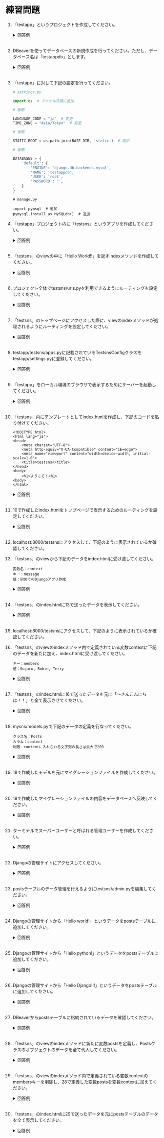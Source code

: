 # 練習問題

1. 「testapp」というプロジェクトを作成してください。

	<details><summary>回答例</summary><div>
		
	```
	python3 -m django startproject testapp
	```
		
	</div></details>
	

	<br>


2. DBeaverを使ってデータベースの新規作成を行ってください。ただし、データベース名は「testappdb」とします。

	<details><summary>回答例</summary><div>
    	
	<img src="https://user-images.githubusercontent.com/75789463/172562320-1226b5be-fd56-494a-8e3e-e5e145062534.gif" alt="testappdbの作成">
	
	</div></details>
	
	<br>

3. 「testapp」に対して下記の設定を行ってください。
    
    ```python
    # settings.py

    import os  # ファイル先頭に追加

    # 省略

    LANGUAGE_CODE = "ja"  # 変更
    TIME_ZONE = "Asia/Tokyo"  # 変更

    # 省略

    STATIC_ROOT = os.path.join(BASE_DIR, 'static')  # 追加

    # 省略

    DATABASES = {
        'default': {
            'ENGINE': 'django.db.backends.mysql',
            'NAME': 'testappdb',
            'USER': 'root',
            'PASSWORD': '',
        }
    }
    ```

    ```python:
    # manage.py

    import pymsql  # 追加
    pymysql.install_as_MySQLdb()  # 追加
    ```

4. 「testapp」プロジェクト内に「testsns」というアプリを作成してください。

	<details><summary>回答例</summary><div>

    ```
    python3 manage.py startapp testsns
    ```

	</div></details>
	
	<br>

5. 「testsns」のviewの中に「Hello World!!」を返すindexメソッドを作成してください。

	<details><summary>回答例</summary><div>

    ```python:
    # testsns/views.py

    from django.shortcuts import render
    from django.http import HttpResponse

    def index(request):
        return HttpResponse("Hello World!!")
    ```

	</div></details>
	
	<br>

6. プロジェクト全体でtestsns/urls.pyを利用できるようにルーティングを設定してください。

	<details><summary>回答例</summary><div>

    ```python:
    # testapp/urls.py

    from django.contrib import admin
    from django.urls import path, include

    urlpatterns = [
        path("testsns/", include("testsns.urls")),
        path("admin/", admin.site.urls),
    ]
    ```

	</div></details>
	
	<br>

7. 「testsns」のトップページにアクセスした際に、viewのindexメソッドが処理されるようにルーティングを設定してください。

	<details><summary>回答例</summary><div>

    ```python:
    # testsns/urls.py

    from django.urls import path
    from . import views

    urlpatterns = [
        path("", views.index, name="index"),
    ]
    ```

	</div></details>
	
	<br>

8. testapp/testsns/apps.pyに記載されているTestsnsConfigクラスをtestapp/settings.pyに登録してください。

	<details><summary>回答例</summary><div>

    ```python:
    # 省略

    INSTALLED_APPS = [
        "testsns.apps.TestsnsConfig",  # 追加
        "django.contrib.admin",
        "django.contrib.auth",
        "django.contrib.contenttypes",
        "django.contrib.sessions",
        "django.contrib.messages",
        "django.contrib.staticfiles",
    ]
    ```

	</div></details>
	
	<br>

9. 「testapp」をローカル環境のブラウザで表示するためにサーバーを起動してください。

	<details><summary>回答例</summary><div>
		
	```
	python3 manage.py runserver
	```
		
	</div></details>
	
	<br>

10. 「testsns」内にテンプレートとしてindex.htmlを作成し、下記のコードを貼り付けてください。

    ```html:
    <!DOCTYPE html>
    <html lang="ja">
    <head>
        <meta charset="UTF-8">
        <meta http-equiv="X-UA-Compatible" content="IE=edge">
        <meta name="viewport" content="width=device-width, initial-scale=1.0">
        <title>testsns</title>
    </head>
    <body>
        <h1>ようこそ！<h1>
    <body>
    </html>
    ```

	<details><summary>回答例</summary><div>
		
	```html:
	<!-- testapp/testsns/templates/testsns/index.html -->

    <!DOCTYPE html>
    <html lang="ja">
    <head>
        <meta charset="UTF-8">
        <meta http-equiv="X-UA-Compatible" content="IE=edge">
        <meta name="viewport" content="width=device-width, initial-scale=1.0">
        <title>testsns</title>
    </head>
    <body>
        <h1>Hello Django！<h1>
    <body>
    </html>
	```
		
	</div></details>
	
	<br>

11. 10で作成したindex.htmlをトップページで表示するためのルーティングを設定してください。

	<details><summary>回答例</summary><div>
		
    ```python:
    # testsns/views.py

    from django.shortcuts import render
    from django.http import HttpResponse

    def index(request):
        # return HttpResponse("Hello World!!")
        return render(request,"testsns/index.html")
    ```
		
	</div></details>
	
	<br>

12. localhost:8000/testsnsにアクセスして、下記のように表示されているか確認してください。


13. 「testsns」のviewから下記のデータをindex.htmlに受け渡してください。

    ```
    変数名：context
    キー：message
    値：初めてのDjangoアプリ作成
    ```

	<details><summary>回答例</summary><div>
		
    ```python:
    # testsns/views.py

    from django.shortcuts import render
    from django.http import HttpResponse

    def index(request):
        context = {"message": "初めてのDjangoアプリ作成"}
        return render(request,"testsns/index.html", context)
    ```
		
	</div></details>
	
	<br>

14. 「testsns」のindex.htmlに13で送ったデータを表示してください。

	<details><summary>回答例</summary><div>
		
	```html:
	<!-- testapp/testsns/templates/testsns/index.html -->

    <!DOCTYPE html>
    <html lang="ja">
    <head>
        <meta charset="UTF-8">
        <meta http-equiv="X-UA-Compatible" content="IE=edge">
        <meta name="viewport" content="width=device-width, initial-scale=1.0">
        <title>testsns</title>
    </head>
    <body>
        <h1>Hello Django！<h1>
        <div>{{ message }}</div>
    <body>
    </html>
	```
		
	</div></details>
	
	<br>

15. localhost:8000/testsnsにアクセスして、下記のように表示されているか確認してください。


16. 「testsns」のviewのindexメソッド内で定義されている変数contextに下記のデータを新たに加え、index.htmlに受け渡してください。

    ```
    キー：members
    値：Suguru, Robin, Terry
    ```

	<details><summary>回答例</summary><div>
		
    ```python:
    # testsns/views.py

    from django.shortcuts import render
    from django.http import HttpResponse

    def index(request):
        context = {
            "message": "初めてのDjangoアプリ作成"
            "members": ["Suguru", "Robin", "Terry"]
        }
        return render(request,"testsns/index.html", context)
    ```
		
	</div></details>
	
	<br>

17. 「testsns」のindex.htmlに16で送ったデータを元に「〜さんこんにちは！！」と全て表示させてください。

	<details><summary>回答例</summary><div>
		
	```html:
	<!-- testapp/testsns/templates/testsns/index.html -->

    <!DOCTYPE html>
    <html lang="ja">
    <head>
        <meta charset="UTF-8">
        <meta http-equiv="X-UA-Compatible" content="IE=edge">
        <meta name="viewport" content="width=device-width, initial-scale=1.0">
        <title>testsns</title>
    </head>
    <body>
        <h1>Hello Django！<h1>
        <div>{{ message }}</div>
        <div>
            {% for member in members %}
            <p>{{ member }}さんこんにちは！！</p>
            {% endfor %}
        </div>
    <body>
    </html>
	```
		
	</div></details>
	
	<br>

18. mysns/models.pyで下記のデータの定義を行なってください。

    ```
    クラス名：Posts
    カラム：content
    制限：contentに入れられる文字列の長さは最大で200
    ```

    <details><summary>回答例</summary><div>
		
    ```python:
    from django.db import models

    class Posts(models.Model):
        content = models.CharField(max_length=200)

        def __str__(self):
            return self.content
    ```
		
	</div></details>
	
	<br>

19. 18で作成したモデルを元にマイグレーションファイルを作成してください。

    <details><summary>回答例</summary><div>
		
    ```terminal:
    python3 manage.py makemigrations testsns
    ```
		
	</div></details>
	
	<br>

20. 19で作成したマイグレーションファイルの内容をデータベースへ反映してください。

    <details><summary>回答例</summary><div>
		
    ```terminal:
    python3 manage.py migrate
    ```
		
	</div></details>
	
	<br>

21. ターミナルでスーパーユーザーと呼ばれる管理ユーザーを作成してください。

    <details><summary>回答例</summary><div>
		
    ```terminal:
    python3 manage.py createsuperuser

    ユーザー名：任意のユーザー名
    メールアドレス：任意のメールアドレス
    Password：任意のパスワード
    ```
		
	</div></details>
	
	<br>

22. Djangoの管理サイトにアクセスしてください。

    <details><summary>回答例</summary><div>
		
    ```
    localhost:8000/admin
    ```
		
	</div></details>
	
	<br>

23. postsテーブルのデータ管理を行えるようにtestsns/admin.pyを編集してください。

    <details><summary>回答例</summary><div>
		
    ```python:
    from django.contrib import admin
    from .models import Posts

    admin.site.register(Posts)
    ```
		
	</div></details>
	
	<br>

24. Djangoの管理サイトから「Hello world!」というデータをpostsテーブルに追加してください。

    <details><summary>回答例</summary><div>
		
    <img src="https://user-images.githubusercontent.com/75789463/172581176-f72090c3-cff9-44f4-bc48-cfebca42b521.gif" alt="postsの追加1">
		
	</div></details>
	
	<br>

25. Djangoの管理サイトから「Hello python!」というデータをpostsテーブルに追加してください。

    <details><summary>回答例</summary><div>
		
    <img src="https://user-images.githubusercontent.com/75789463/172584628-f492a5f9-2754-4f66-a1af-66cd47e64db9.gif" alt="postsの追加2">
		
	</div></details>
	
	<br>

26. Djangoの管理サイトから「Hello Django!!!」というデータをpostsテーブルに追加してください。

    <details><summary>回答例</summary><div>
		
    <img src="https://user-images.githubusercontent.com/75789463/172584727-9e66fe4b-8c2b-45be-a6ac-44798d3bf5ca.gif" alt="postsの追加3">
		
	</div></details>
	
	<br>

27. DBeaverからpostsテーブルに格納されているデータを確認してください。

    <details><summary>回答例</summary><div>
		
    <img src="https://user-images.githubusercontent.com/75789463/172585603-09acdb38-b146-41ca-8010-89b3f456cd52.gif" alt="postsの全てのデータ確認">
		
	</div></details>
	
	<br>

28. 「testsns」のviewのindexメソッドに新たに変数postsを定義し、Postsクラスのオブジェクトのデータを全て代入してください。

    <details><summary>回答例</summary><div>
		
    ```python:
    # testsns/views.py

    from django.shortcuts import render
    from django.http import HttpResponse
    from .models import Posts  # 追加

    def index(request):
        posts = Posts.objects.all()  # 追加
        context = {"message": "初めてのDjangoアプリ作成"}
        members = ["Suguru", "Robin", "Terry"]
        return render(request,"testsns/index.html", context)
    ```
    	
	</div></details>
	
	<br>

29. 「testsns」のviewのindexメソッド内で定義されている変数contextのmembersキーを削除し、28で定義した変数postsを変数contextに加えてください。

    <details><summary>回答例</summary><div>
		
    ```python:
    # testsns/views.py

    from django.shortcuts import render
    from django.http import HttpResponse
    from .models import Posts

    def index(request):
        posts = Posts.objects.all()
        context = {
            "message": "初めてのDjangoアプリ作成",
            "posts": posts,
        }
        return render(request,"testsns/index.html", context)
    ```
    	
	</div></details>
	
	<br>

30. 「testsns」のindex.htmlに29で送ったデータを元にpostsテーブルのデータを全て表示してください。

    <details><summary>回答例</summary><div>
		
	```html:
	<!-- testapp/testsns/templates/testsns/index.html -->

    <!DOCTYPE html>
    <html lang="ja">
    <head>
        <meta charset="UTF-8">
        <meta http-equiv="X-UA-Compatible" content="IE=edge">
        <meta name="viewport" content="width=device-width, initial-scale=1.0">
        <title>testsns</title>
    </head>
    <body>
        <h1>Hello Django！<h1>
        <div>{{ message }}</div>
        <div>
            {% for post in posts %}
            <p>{{ post }}</p>
            {% endfor %}
        </div>
    <body>
    </html>
	```
    	
	</div></details>
	
	<br>

